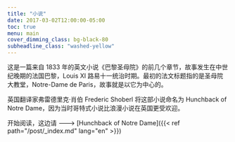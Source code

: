 ```yaml
---
title: "小说"
date: 2017-03-02T12:00:00-05:00
toc: true
menu: main
cover_dimming_class: bg-black-80
subheadline_class: "washed-yellow"
---
```

这是一篇来自 1833 年的英文小说《巴黎圣母院》的前几个章节，故事发生在中世纪晚期的法国巴黎，Louis XI 路易十一统治时期。最初的法文标题指的是圣母院大教堂，Notre-Dame de Paris，故事就是以它为中心的。

英国翻译家弗雷德里克·肖伯 Frederic Shoberl 将这部小说命名为 Hunchback of Notre Dame，因为当时哥特式小说比浪漫小说在英国更受欢迎。

开始阅读，这边请 ---> [Hunchback of Notre Dame]({{< ref path="/post/_index.md" lang="en" >}})
